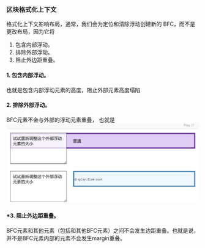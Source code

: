 ### 区块格式化上下文
 格式化上下文影响布局，通常，我们会为定位和清除浮动创建新的 BFC，而不是更改布局，因为它将
 1. 包含内部浮动。
 2. 排除外部浮动。
 3. 阻止外边距重叠。

#### 1. 包含内部浮动。
也就是包含内部浮动元素的高度，阻止外部元素高度塌陷

#### 2. 排除外部浮动。
BFC元素不会与外部的浮动元素重叠， 也就是
!["BFC"](../Pictures/BFC特性.jpg "排除外部浮动示意")

#### *3. 阻止外边距重叠。
BFC元素和其他元素（包括和其他BFC元素）之间不会发生边距重叠。也就是说，并不是BFC元素内部的元素不会发生margin重叠。